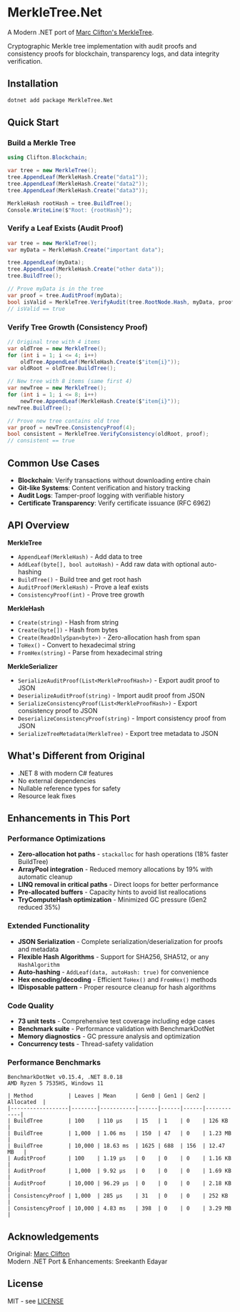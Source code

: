 # MerkleTree.Net

A Modern .NET port of [Marc Clifton's MerkleTree](https://github.com/cliftonm/MerkleTree).

Cryptographic Merkle tree implementation with audit proofs and consistency proofs for blockchain, transparency logs, and data integrity verification.

## Installation
```bash
dotnet add package MerkleTree.Net
```

## Quick Start

### Build a Merkle Tree
```csharp
using Clifton.Blockchain;

var tree = new MerkleTree();
tree.AppendLeaf(MerkleHash.Create("data1"));
tree.AppendLeaf(MerkleHash.Create("data2"));
tree.AppendLeaf(MerkleHash.Create("data3"));

MerkleHash rootHash = tree.BuildTree();
Console.WriteLine($"Root: {rootHash}");
```

### Verify a Leaf Exists (Audit Proof)
```csharp
var tree = new MerkleTree();
var myData = MerkleHash.Create("important data");

tree.AppendLeaf(myData);
tree.AppendLeaf(MerkleHash.Create("other data"));
tree.BuildTree();

// Prove myData is in the tree
var proof = tree.AuditProof(myData);
bool isValid = MerkleTree.VerifyAudit(tree.RootNode.Hash, myData, proof);
// isValid == true
```

### Verify Tree Growth (Consistency Proof)
```csharp
// Original tree with 4 items
var oldTree = new MerkleTree();
for (int i = 1; i <= 4; i++)
    oldTree.AppendLeaf(MerkleHash.Create($"item{i}"));
var oldRoot = oldTree.BuildTree();

// New tree with 8 items (same first 4)
var newTree = new MerkleTree();
for (int i = 1; i <= 8; i++)
    newTree.AppendLeaf(MerkleHash.Create($"item{i}"));
newTree.BuildTree();

// Prove new tree contains old tree
var proof = newTree.ConsistencyProof(4);
bool consistent = MerkleTree.VerifyConsistency(oldRoot, proof);
// consistent == true
```

## Common Use Cases

- **Blockchain**: Verify transactions without downloading entire chain
- **Git-like Systems**: Content verification and history tracking  
- **Audit Logs**: Tamper-proof logging with verifiable history
- **Certificate Transparency**: Verify certificate issuance (RFC 6962)

## API Overview

**MerkleTree**
- `AppendLeaf(MerkleHash)` - Add data to tree
- `AddLeaf(byte[], bool autoHash)` - Add raw data with optional auto-hashing
- `BuildTree()` - Build tree and get root hash
- `AuditProof(MerkleHash)` - Prove a leaf exists
- `ConsistencyProof(int)` - Prove tree growth

**MerkleHash**  
- `Create(string)` - Hash from string
- `Create(byte[])` - Hash from bytes
- `Create(ReadOnlySpan<byte>)` - Zero-allocation hash from span
- `ToHex()` - Convert to hexadecimal string
- `FromHex(string)` - Parse from hexadecimal string

**MerkleSerializer**
- `SerializeAuditProof(List<MerkleProofHash>)` - Export audit proof to JSON
- `DeserializeAuditProof(string)` - Import audit proof from JSON
- `SerializeConsistencyProof(List<MerkleProofHash>)` - Export consistency proof to JSON
- `DeserializeConsistencyProof(string)` - Import consistency proof from JSON
- `SerializeTreeMetadata(MerkleTree)` - Export tree metadata to JSON

## What's Different from Original

- .NET 8 with modern C# features
-  No external dependencies
-  Nullable reference types for safety
-  Resource leak fixes

## Enhancements in This Port

### Performance Optimizations
-  **Zero-allocation hot paths** - `stackalloc` for hash operations (18% faster BuildTree)
-  **ArrayPool integration** - Reduced memory allocations by 19% with automatic cleanup
-  **LINQ removal in critical paths** - Direct loops for better performance
-  **Pre-allocated buffers** - Capacity hints to avoid list reallocations
-  **TryComputeHash optimization** - Minimized GC pressure (Gen2 reduced 35%)

### Extended Functionality
-  **JSON Serialization** - Complete serialization/deserialization for proofs and metadata
-  **Flexible Hash Algorithms** - Support for SHA256, SHA512, or any `HashAlgorithm`
-  **Auto-hashing** - `AddLeaf(data, autoHash: true)` for convenience
-  **Hex encoding/decoding** - Efficient `ToHex()` and `FromHex()` methods
-  **IDisposable pattern** - Proper resource cleanup for hash algorithms

### Code Quality
-  **73 unit tests** - Comprehensive test coverage including edge cases
-  **Benchmark suite** - Performance validation with BenchmarkDotNet
-  **Memory diagnostics** - GC pressure analysis and optimization
-  **Concurrency tests** - Thread-safety validation

### Performance Benchmarks
```
BenchmarkDotNet v0.15.4, .NET 8.0.18
AMD Ryzen 5 7535HS, Windows 11

| Method           | Leaves | Mean      | Gen0 | Gen1 | Gen2 | Allocated  |
|------------------|--------|-----------|------|------|------|------------|
| BuildTree        | 100    | 110 μs    | 15   | 1    | 0    | 126 KB     |
| BuildTree        | 1,000  | 1.06 ms   | 150  | 47   | 0    | 1.23 MB    |
| BuildTree        | 10,000 | 18.63 ms  | 1625 | 688  | 156  | 12.47 MB   |
| AuditProof       | 100    | 1.19 μs   | 0    | 0    | 0    | 1.16 KB    |
| AuditProof       | 1,000  | 9.92 μs   | 0    | 0    | 0    | 1.69 KB    |
| AuditProof       | 10,000 | 96.29 μs  | 0    | 0    | 0    | 2.18 KB    |
| ConsistencyProof | 1,000  | 285 μs    | 31   | 0    | 0    | 252 KB     |
| ConsistencyProof | 10,000 | 4.83 ms   | 398  | 0    | 0    | 3.29 MB    |
```

## Acknowledgements

Original: [Marc Clifton](https://github.com/cliftonm/MerkleTree)  
Modern .NET Port & Enhancements: Sreekanth Edayar

## License

MIT - see [LICENSE](LICENSE)